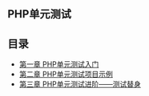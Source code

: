 ## PHP单元测试


## 目录

- [第一章 PHP单元测试入门](chapter1/)
- [第二章 PHP单元测试项目示例](chapter2/)
- [第三章 PHP单元测试进阶——测试替身](chapter3/)